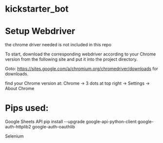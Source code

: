 # kickstarter_bot

# Setup Webdriver
the chrome driver needed is not included in this repo

To start, download the corresponding webdriver according to your Chrome version from the following site and put it into the project directory.

Goto: https://sites.google.com/a/chromium.org/chromedriver/downloads for downloads.

find your Chrome version at: Chrome -> 3 dots at top right -> Settings -> About Chrome

# Pips used:

Google Sheets API
pip install --upgrade google-api-python-client google-auth-httplib2 google-auth-oauthlib

Selenium
